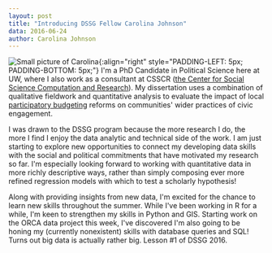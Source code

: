 ```yaml
---
layout: post
title: "Introducing DSSG Fellow Carolina Johnson"
data: 2016-06-24
author: Carolina Johnson
---
```


![Small picture of Carolina]({{site.url}}/assets/images/carolina-small.jpg){:align="right" style="PADDING-LEFT: 5px; PADDING-BOTTOM: 5px;"} I'm a PhD Candidate in Political Science here at UW, where I also work as a consultant at CSSCR ([the Center for Social Science Computation and Research](http://julius.csscr.washington.edu)).  My dissertation uses a combination of qualitative fieldwork and quantitative analysis to evaluate the impact of local [participatory budgeting](http://www.participatorybudgeting.org) reforms on communities' wider practices of civic engagement.

I was drawn to the DSSG program because the more research I do, the more I find I enjoy the data analytic and technical side of the work. I am just starting to explore new opportunities to connect my developing data skills with the social and political commitments that have motivated my research so far.  I'm especially looking forward to working with quantitative data in more richly descriptive ways, rather than simply composing ever more refined regression models with which to test a scholarly hypothesis!  

 Along with providing insights from new data, I'm excited for the chance to learn new skills throughout the summer.  While I've been working in R for a while, I'm keen to strengthen my skills in Python and GIS. Starting work on the ORCA data project this week, I've discovered I'm also going to be honing my (currently nonexistent) skills with database queries and SQL!  Turns out big data is actually rather big.  Lesson #1 of DSSG 2016.